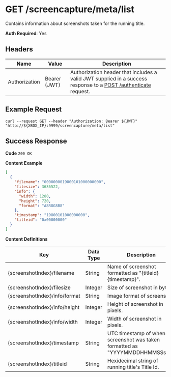# GET /screencapture/meta/list

Contains information about screenshots taken for the running title.

**Auth Required**: Yes

## Headers

| Name          | Value        | Description                                                                                                                              |
| ------------- | ------------ | ---------------------------------------------------------------------------------------------------------------------------------------- |
| Authorization | Bearer {JWT} | Authorization header that includes a valid JWT supplied in a success response to a [POST /authenticate](./post_authenticate.md) request. |

## Example Request

```
curl --request GET --header "Authorization: Bearer ${JWT}" "http://${XBOX_IP}:9999/screencapture/meta/list"
```

## Success Response

**Code** `200 OK`

**Content Example**

<!-- prettier-ignore -->
```json
[
  {
    "filename": "0000000019800101000000000",
    "filesize": 3686522,
    "info": {
      "width": 1280,
      "height": 720,
      "format": "A8R8G8B8"
    },
    "timestamp": "19800101000000000",
    "titleid": "0x00000000"
  }
]
```

**Content Definitions**

| Key                           | Data Type | Description                                                                      |
| ----------------------------- | --------- | -------------------------------------------------------------------------------- |
| {screenshotIndex}/filename    | String    | Name of screenshot formatted as "{titleid}{timestamp}".                          |
| {screenshotIndex}/filesize    | Integer   | Size of screenshot in bytes.                                                     |
| {screenshotIndex}/info/format | String    | Image format of screenshot.                                                      |
| {screenshotIndex}/info/height | Integer   | Height of screenshot in pixels.                                                  |
| {screenshotIndex}/info/width  | Integer   | Width of screenshot in pixels.                                                   |
| {screenshotIndex}/timestamp   | String    | UTC timestamp of when the screenshot was taken formatted as "YYYYMMDDHHMMSSsss". |
| {screenshotIndex}/titleid     | String    | Hexidecimal string of running title's Title Id.                                  |
